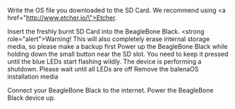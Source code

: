 Write the OS file you downloaded to the SD Card. We recommend using <a href=\"http://www.etcher.io/\">Etcher</a>.

Insert the freshly burnt SD Card into the BeagleBone Black.
<strong role=\"alert\">Warning!</strong> This will also completely erase internal storage media, so please make a backup first
Power up the BeagleBone Black while holding down the small button near the SD slot. You need to keep it pressed until the blue LEDs start flashing wildly.
The device is performing a shutdown. Please wait until all LEDs are off
Remove the balenaOS installation media

Connect your BeagleBone Black to the internet. Power the BeagleBone Black device up.